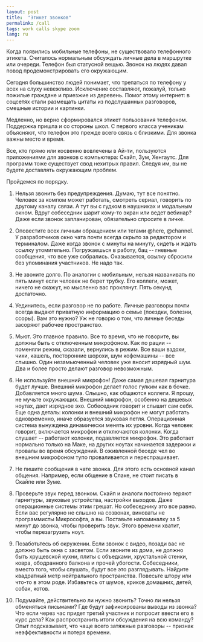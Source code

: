 ```yaml
---
layout: post
title:  "Этикет звонков"
permalink: /call
tags: work calls skype zoom
lang: ru
---
```


Когда появились мобильные телефоны, не существовало телефонного
этикета. Считалось нормальным обсуждать личные дела в маршрутке или
очереди. Телефон был статусной вещью. Звонок на людях давал повод
продемонстрировать его окружающим.

Сегодня большинство людей понимает, что трепаться по телефону у всех на слуху
невежливо. Исключение составляют, пожалуй, только пожилые граждане и приезжие из
деревень. Помог этому интернет: в соцсетях стали размещать цитаты из
подслушанных разговоров, смешные истории и картинки.

Медленно, но верно сформировался этикет пользования телефоном. Поддержка пришла
и со стороны школ. С первого класса ученикам объясняют, что телефон это прежде
всего связь с близкими. Для звонка важны место и время.

Все, кто прямо или косвенно вовлечены в Ай-ти, пользуются приложениями для
звонков с компьютера: Скайп, Зум, Хенгаутс. Для программ тоже существует свод
нехитрых правил. Следуя им, вы не будете доставлять окружающим проблем.

Пройдемся по порядку.

1. Нельзя звонить без предупреждения. Думаю, тут все понятно. Человек за компом
   может работать, смотреть сериал, говорить по другому каналу связи. А тут вы с
   гудком в наушниках и модальным окном. Вдруг собеседник шарит кому-то экран
   или ведет вебинар? Даже если звонок запланирован, обязательно спросите в
   личке.

2. Оповестите всех личным обращением или тегами @here, @channel. У разработчиков
   окно чата почти всегда скрыто за редактором и терминалом. Даже когда звонок с
   минуты на минуту, сидеть и ждать ссылку утомительно. Погружаешься в работу,
   бац -- гневные сообщения, что все уже собрались. Оказывается, ссылку сбросили
   без упоминания участников. Не надо так.


3. Не звоните долго. По аналогии с мобильным, нельзя названивать по пять минут
   если человек не берет трубку. Его коллеги, может, ничего не скажут, но
   мысленно вас проклянут. Пять секунд достаточно.

4. Уединитесь, если разговор не по работе. Личные разговоры почти всегда выдают
   приватную информацию о семье (поездки, болезни, ссоры). Вам это нужно? Уж не
   говорю о том, что личные беседы засоряют рабочее пространство.

5. Мьют. Это главное правило. Все то время, что не говорите, вы должны быть с
   отключенным микрофоном. Как по рации -- поменяли режим, сказали, вернулись в
   режим. Все ваши вздохи, чихи, кашель, посторонние шорохи, шум кофемашины --
   все слышно. Один незамьюченный человек уже вносит изрядный шум. Два и более
   просто делают разговор невозможным.

6. Не используйте внешний микрофон! Даже самая дешевая гарнитура будет
   лучше. Внешний микрофон делает голос гулким как в бочке. Добавляется много
   шума. Слышно, как общаются коллеги. Я прошу, не мучьте окружающих. Внешний
   микрофон, особенно на дешевых ноутах, дает изрядное эхо. Собеседник говорит и
   слышит сам себя. Еще одна деталь: колонки и внешний микрофон не могут
   работать одновременно, иначе образуется звуковая петля. Операционная система
   вынуждена динамически менять их уровни. Когда человек говорит, включается
   микрофон и отключаются колонки. Когда слушает -- работают колонки,
   подавляется микрофон. Это работает нормально только на Маке, на других ноутах
   начинается задержки и провалы во время обсуждений. В оживленной беседе чел во
   внешним микрофоном тупо проваливается и переспрашивает.

7. Не пишите сообщения в чате звонка. Для этого есть основной канал
   общения. Например, если общение в Слаке, не стоит писать в Скайпе или Зуме.

8. Проверьте звук перед звонком. Скайп и аналоги постоянно теряют гарнитуры,
   звуковые устройства, настройки выходов. Даже операционные системы этим
   грешат. Но собеседнику это все равно. Если вас регулярно не слышно на
   созвонах, виноваты не программисты Микрософта, а вы. Поставьте напоминалку за
   5 минут до звонка, чтобы проверить звук. Этого времени хватит, чтобы
   перезагрузить ноут.

9. Позаботьтесь об окружении. Если звонок с видео, позади вас не должно быть
   окна с засветом. Если звоните из дома, не должно быть хрущевской кухни, плиты
   с объедками, хрустальной стенки, ковра, ободранного балкона и прочей
   убогости. Собеседники, вместо того, чтобы слушать, будут все это
   разглядывать. Найдите квадратный метр нейтрального пространства. Повесьте
   штору или что-то в этом роде. Избавьтесь от шумов, криков домашних, детей,
   собак, котов.

10. Подумайте, действительно ли нужно звонить? Точно ли нельзя обменяться
    письмами?  Где будут зафиксированы выводы из звонка? Что если через час
    придет третий участник и попросит ввести его в курс дела? Как распространить
    итоги обсуждения на всю команду? Опыт подсказывает, что чаще всего затяжные
    разговоры -- признак неэффективности и потеря времени.
